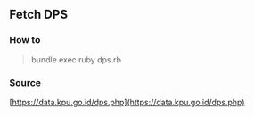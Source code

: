 ## Fetch DPS

### How to
> bundle exec ruby dps.rb

### Source
[https://data.kpu.go.id/dps.php](https://data.kpu.go.id/dps.php)
